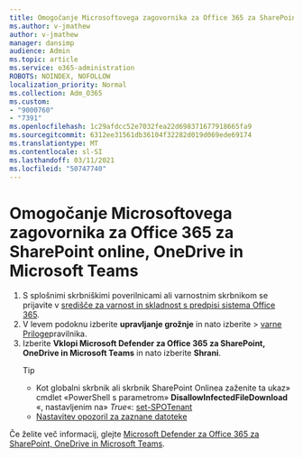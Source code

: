 ```yaml
---
title: Omogočanje Microsoftovega zagovornika za Office 365 za SharePoint online, OneDrive in Microsoft Teams
ms.author: v-jmathew
author: v-jmathew
manager: dansimp
audience: Admin
ms.topic: article
ms.service: o365-administration
ROBOTS: NOINDEX, NOFOLLOW
localization_priority: Normal
ms.collection: Adm_O365
ms.custom:
- "9000760"
- "7391"
ms.openlocfilehash: 1c29afdcc52e7032fea22d698371677918665fa9
ms.sourcegitcommit: 6312ee31561db36104f32282d019d069ede69174
ms.translationtype: MT
ms.contentlocale: sl-SI
ms.lasthandoff: 03/11/2021
ms.locfileid: "50747740"
---
```

# <a name="enable-microsoft-defender-for-office-365-for-sharepoint-online-onedrive-and-microsoft-teams"></a>Omogočanje Microsoftovega zagovornika za Office 365 za SharePoint online, OneDrive in Microsoft Teams

1. S splošnimi skrbniškimi poverilnicami ali varnostnim skrbnikom se prijavite v [središče za varnost in skladnost s predpisi sistema Office 365](https://protection.office.com/).
2. V levem podoknu izberite **upravljanje grožnje** in nato izberite   >  [varne Priloge](https://protection.office.com/safeattachment)pravilnika.
3. Izberite **Vklopi Microsoft Defender za Office 365 za SharePoint, OneDrive in Microsoft Teams** in nato izberite **Shrani**.
    > [!TIP]
    >
    > - Kot globalni skrbnik ali skrbnik SharePoint Onlinea zaženite ta ukaz» cmdlet «PowerShell s parametrom» **DisallowInfectedFileDownload** «, nastavljenim na» *True*«: [set-SPOTenant](https://go.microsoft.com/fwlink/?linkid=2092301)
    > - [Nastavitev opozoril za zaznane datoteke](https://go.microsoft.com/fwlink/?linkid=2092110)

Če želite več informacij, glejte [Microsoft Defender za Office 365 za SharePoint, OneDrive in Microsoft Teams](https://go.microsoft.com/fwlink/?linkid=2092041).
